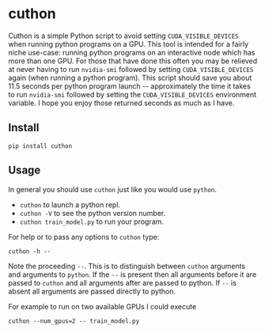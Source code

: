# cuthon
Cuthon is a simple Python script to avoid setting `CUDA_VISIBLE_DEVICES` when
running python programs on a GPU. This tool is intended for a fairly niche
use-case: running python programs on an interactive node which has more than
one GPU.  For those that have done this often you may be relieved at never
having to run `nvidia-smi` followed by setting `CUDA_VISIBLE_DEVICES` again
(when running a python program). This script should save you about 11.5 seconds
per python program launch -- approximately the time it takes to run
`nvidia-smi` followed by setting the `CUDA_VISIBLE_DEVICES` environment
variable. I hope you enjoy those returned seconds as much as I have.

## Install

```
pip install cuthon
```

## Usage

In general you should use `cuthon` just like you would use `python`.
- `cuthon` to launch a python repl.
- `cuthon -V` to see the python version number.
- `cuthon train_model.py` to run your program.

For help or to pass any options to `cuthon` type:
```
cuthon -h --
```

Note the proceeding `--`. This is to distinguish between `cuthon` arguments and
arguments to `python`. If the `--` is present then all arguments before it are
passed to `cuthon` and all arguments after are passed to python. If `--` is
absent all arguments are passed directly to python.

For example to run on two available GPUs I could execute

```
cuthon --num_gpus=2 -- train_model.py
```
